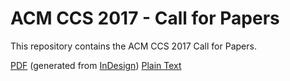 # ACM CCS 2017 - Call for Papers

This repository contains the ACM CCS 2017 Call for Papers.

[PDF](/cpf.pdf) (generated from [InDesign](/cfp.indd))
[Plain Text](/cfp.txt)

